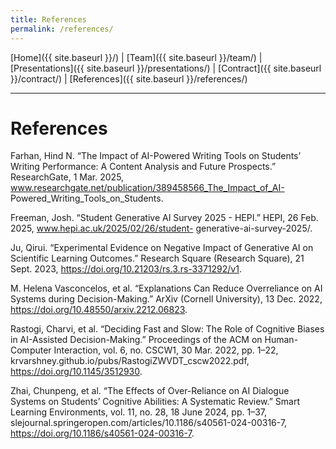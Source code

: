 ```yaml
---
title: References
permalink: /references/
---
```


[Home]({{ site.baseurl }}/) | [Team]({{ site.baseurl }}/team/) | [Presentations]({{ site.baseurl }}/presentations/) | [Contract]({{ site.baseurl }}/contract/) | [References]({{ site.baseurl }}/references/)

---

# References

Farhan, Hind N. “The Impact of AI-Powered Writing Tools on Students’ Writing Performance: A Content Analysis and Future
Prospects.” ResearchGate, 1 Mar. 2025, www.researchgate.net/publication/389458566_The_Impact_of_AI-
Powered_Writing_Tools_on_Students.

Freeman, Josh. “Student Generative AI Survey 2025 - HEPI.” HEPI, 26 Feb. 2025, www.hepi.ac.uk/2025/02/26/student-
generative-ai-survey-2025/.

Ju, Qirui. “Experimental Evidence on Negative Impact of Generative AI on Scientific Learning Outcomes.” Research Square
(Research Square), 21 Sept. 2023, https://doi.org/10.21203/rs.3.rs-3371292/v1.

M. Helena Vasconcelos, et al. “Explanations Can Reduce Overreliance on AI Systems during Decision-Making.” ArXiv (Cornell
University), 13 Dec. 2022, https://doi.org/10.48550/arxiv.2212.06823.

Rastogi, Charvi, et al. “Deciding Fast and Slow: The Role of Cognitive Biases in AI-Assisted Decision-Making.” Proceedings
of the ACM on Human-Computer Interaction, vol. 6, no. CSCW1, 30 Mar. 2022, pp. 1–22,
krvarshney.github.io/pubs/RastogiZWVDT_cscw2022.pdf, https://doi.org/10.1145/3512930.

Zhai, Chunpeng, et al. “The Effects of Over-Reliance on AI Dialogue Systems on Students’ Cognitive Abilities: A Systematic
Review.” Smart Learning Environments, vol. 11, no. 28, 18 June 2024, pp. 1–37,
slejournal.springeropen.com/articles/10.1186/s40561-024-00316-7, https://doi.org/10.1186/s40561-024-00316-7.
